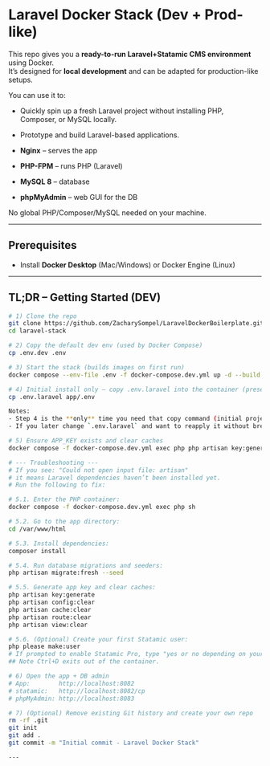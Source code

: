 # Laravel Docker Stack (Dev + Prod-like)

This repo gives you a **ready-to-run Laravel+Statamic CMS environment** using Docker.  
It’s designed for **local development** and can be adapted for production-like setups.  

You can use it to:
- Quickly spin up a fresh Laravel project without installing PHP, Composer, or MySQL locally.
- Prototype and build Laravel-based applications.

- **Nginx** – serves the app
- **PHP-FPM** – runs PHP (Laravel)
- **MySQL 8** – database
- **phpMyAdmin** – web GUI for the DB

No global PHP/Composer/MySQL needed on your machine.

---

## Prerequisites

- Install **Docker Desktop** (Mac/Windows) or Docker Engine (Linux)

---

## TL;DR – Getting Started (DEV)

```bash
# 1) Clone the repo
git clone https://github.com/ZacharySompel/LaravelDockerBoilerplate.git .
cd laravel-stack

# 2) Copy the default dev env (used by Docker Compose)
cp .env.dev .env

# 3) Start the stack (builds images on first run)
docker compose --env-file .env -f docker-compose.dev.yml up -d --build

# 4) Initial install only — copy .env.laravel into the container (preserves APP_KEY if it already exists)
cp .env.laravel app/.env

Notes:
- Step 4 is the **only** time you need that copy command (initial project setup).  
- If you later change `.env.laravel` and want to reapply it without breaking encryption, you can rerun Step 4—your existing `APP_KEY` will be preserved.  

# 5) Ensure APP_KEY exists and clear caches
docker compose -f docker-compose.dev.yml exec php php artisan key:generate --ansi

# --- Troubleshooting ---
# If you see: "Could not open input file: artisan"
# it means Laravel dependencies haven’t been installed yet.
# Run the following to fix:

# 5.1. Enter the PHP container:
docker compose -f docker-compose.dev.yml exec php sh

# 5.2. Go to the app directory:
cd /var/www/html

# 5.3. Install dependencies:
composer install

# 5.4. Run database migrations and seeders:
php artisan migrate:fresh --seed

# 5.5. Generate app key and clear caches:
php artisan key:generate
php artisan config:clear
php artisan cache:clear
php artisan route:clear
php artisan view:clear

# 5.6. (Optional) Create your first Statamic user:
php please make:user
# If prompted to enable Statamic Pro, type "yes or no depending on your projects needs".
## Note Ctrl+D exits out of the container.

# 6) Open the app + DB admin
# App:        http://localhost:8082
# statamic:   http://localhost:8082/cp
# phpMyAdmin: http://localhost:8083

# 7) (Optional) Remove existing Git history and create your own repo
rm -rf .git
git init
git add .
git commit -m "Initial commit - Laravel Docker Stack"

---